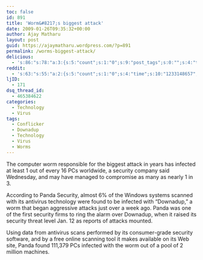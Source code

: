 ```yaml
---
toc: false
id: 891
title: 'Worm&#8217;s biggest attack'
date: 2009-01-26T09:35:32+00:00
author: Ajay Matharu
layout: post
guid: https://ajaymatharu.wordpress.com/?p=891
permalink: /worms-biggest-attack/
delicious:
  - 's:86:"s:78:"a:3:{s:5:"count";s:1:"0";s:9:"post_tags";s:0:"";s:4:"time";s:10:"1233148657";}";";'
reddit:
  - 's:63:"s:55:"a:2:{s:5:"count";s:1:"0";s:4:"time";s:10:"1233148657";}";";'
ljID:
  - 171
dsq_thread_id:
  - 465384622
categories:
  - Technology
  - Virus
tags:
  - Conflicker
  - Downadup
  - Technology
  - Virus
  - Worms
---
```

The computer worm responsible for the biggest attack in years has infected at least 1 out of every 16 PCs worldwide, a security company said Wednesday, and may have managed to compromise as many as nearly 1 in 3.

According to Panda Security, almost 6% of the Windows systems scanned with its antivirus technology were found to be infected with &#8220;Downadup,&#8221; a worm that began aggressive attacks just over a week ago. Panda was one of the first security firms to ring the alarm over Downadup, when it raised its security threat level Jan. 12 as reports of attacks mounted.

Using data from antivirus scans performed by its consumer-grade security software, and by a free online scanning tool it makes available on its Web site, Panda found 111,379 PCs infected with the worm out of a pool of 2 million machines.
